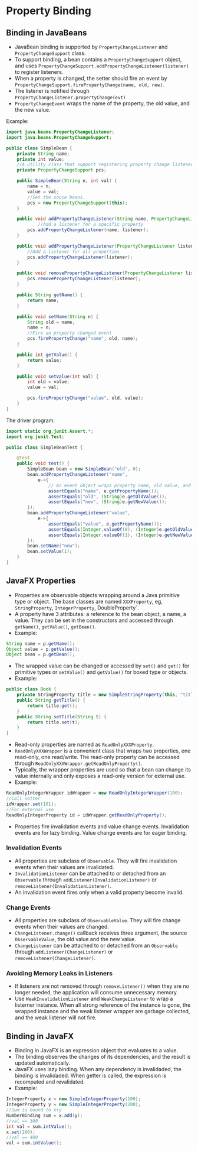 # Property Binding

## Binding in JavaBeans

* JavaBean binding is supported by `PropertyChangeListener` and `PropertyChangeSupport` class. 
* To support binding, a bean contains a `PropertyChangeSupport` object, and uses `PropertyChangeSupport.addPropertyChangeListener(listener)` to register listeners. 
* When a property is changed, the setter should fire an event by `PropertyChangeSupport.firePropertyChange(name, old, new)`.
* The listener is notified through `PropertyChangeListener.propertyChange(evt)`
* `PropertyChangeEvent` wraps the name of the property, the old value, and the new value.

Example:
```java
import java.beans.PropertyChangeListener;
import java.beans.PropertyChangeSupport;

public class SimpleBean {
    private String name;
    private int value;
    //A utility class that support registering property change listeners.
    private PropertyChangeSupport pcs;

    public SimpleBean(String n, int val) {
        name = n;
        value = val;
        //Set the souce beans.
        pcs = new PropertyChangeSupport(this);
    }

    public void addPropertyChangeListener(String name, PropertyChangeListener listener) {
            //Add a listener for a specific property
        pcs.addPropertyChangeListener(name, listener);
    }

    public void addPropertyChangeListener(PropertyChangeListener listener) {
        //Add a listener for all properties
        pcs.addPropertyChangeListener(listener);
    }

    public void removePropertyChangeListener(PropertyChangeListener listener) {
        pcs.removePropertyChangeListener(listener);
    }

    public String getName() {
        return name;
    }

    public void setName(String n) {
        String old = name;
        name = n;
        //Fire an property changed event
        pcs.firePropertyChange("name", old, name);
    }

    public int getValue() {
        return value;
    }

    public void setValue(int val) {
        int old = value;
        value = val;

        pcs.firePropertyChange("value", old, value);
    }
}
```

The driver program:

```java
import static org.junit.Assert.*;
import org.junit.Test;

public class SimpleBeanTest {

    @Test
    public void test() {
        SimpleBean bean = new SimpleBean("old", 0);
        bean.addPropertyChangeListener("name", 
            e->{
                // An event object wraps property name, old value, and new value.
                assertEquals("name", e.getPropertyName());
                assertEquals("old", (String)e.getOldValue());
                assertEquals("new", (String)e.getNewValue());
        });
        bean.addPropertyChangeListener("value", 
            e->{
                assertEquals("value", e.getPropertyName());
                assertEquals(Integer.valueOf(0), (Integer)e.getOldValue());
                assertEquals(Integer.valueOf(1), (Integer)e.getNewValue());
        });
        bean.setName("new");
        bean.setValue(1);
    }
}
```

## JavaFX Properties

* Properties are observable objects wrapping around a Java primitive type or object. The base classes are named `XXXProperty`, eg, `StringProperty`, `IntegerProperty`, DoubleProperty`. 
* A property have 3 attributes: a reference to the bean object, a name, a value. They can be set in the constructors and accessed through `getName()`, `getValue()`, `getBean()`.
* Example:
```java
String name = p.getName();
Object value = p.getValue();
Object bean = p.getBean();
```
* The wrapped value can be changed or accessed by `set()` and `get()` for primitive types or `setValue()` and `getValue()` for boxed type or objects. 
* Example:
```java
public class Book {
    private StringProperty title = new SimpleStringProperty(this, "title", "Unknown");
    public String getTitle() {
        return title.get();
    }
    public String setTitle(String t) {
        return title.set(t);
    }
}
```
* Read-only properties are named as `ReadOnlyXXXProperty`. 
* `ReadOnlyXXXWrapper` is a convenient class that wraps two properties, one read-only, one read/write. The read-only property can be accessed through `ReadOnlyXXXWrapper.getReadOnlyProperty()`. 
* Typically, the wrapper properties are used so that a bean can change its value internally and only exposes a read-only version for external use. 
* Example:
```java
ReadOnlyIntegerWrapper idWrapper = new ReadOnlyIntegerWrapper(100);
//Call setter
idWrapper.set(101);
//For external use
ReadOnlyIntegerProperty id = idWrapper.getReadOnlyProperty();
```
* Properties fire invalidation events and value change events. Invalidation events are for lazy binding. Value change events are for eager binding.

### Invalidation Events

* All properties are subclass of `Observable`. They will fire invalidation events when their values are invalidated. 
* `InvalidationListener` can be attached to or detached from an `Observable` through `addListener(InvalidationListener)` or `removeListener(InvalidationListener)`.
* An invalidation event fires only when a valid property become invalid.

### Change Events

* All properties are subclass of `ObservableValue`. They will fire change events when their values are changed. 
* `ChangeListener.change()` callback receives three argument, the source `ObservableValue`, the old value and the new value. 
* `ChangeListener` can be attached to or detached from an `Observable` through `addListener(ChangeListener)` or `removeListener(ChangeListener)`.

### Avoiding Memory Leaks in Listeners
* If listeners are not removed through `removeListener()` when they are no longer needed, the application will consume unnecessary memory.
* Use `WeakInvalidationListener` and
`WeakChangeListener` to wrap a listerner instance. When all strong reference of the instance is gone, the wrapped instance and the weak listener wrapper are garbage collected, and the weak listener will not fire.

## Binding in JavaFX 
* Binding in JavaFX is an expression object that evaluates to a value. 
* The binding observes the changes of its dependencies, and the result is updated automatically.
* JavaFX uses lazy binding. When any dependency is invalidaded, the binding is invalidaded. When getter is called, the expression is recomputed and revalidated.
* Example:
```java
IntegerProperty x = new SimpleIntegerProperty(100);
IntegerProperty y = new SimpleIntegerProperty(200);
//Sum is bound to x+y
NumberBinding sum = x.add(y);
//val == 300
int val = sum.intValue();
x.set(200);
//val == 400
val = sum.intValue();
```

